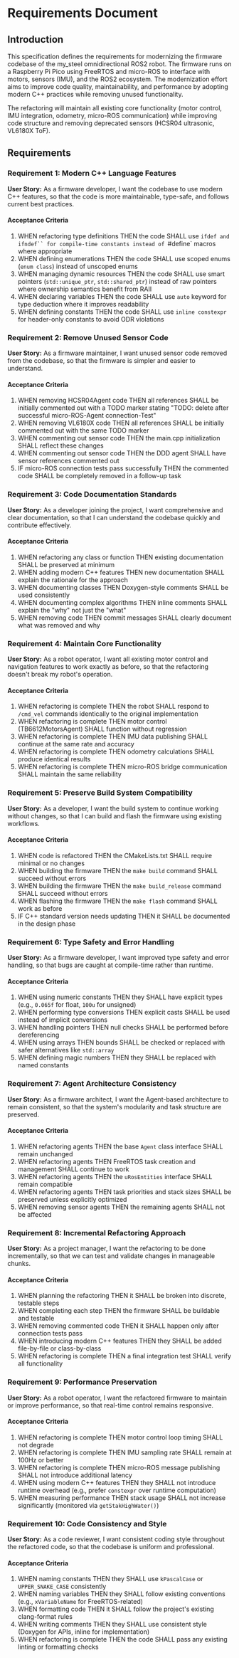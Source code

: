 # Requirements Document

## Introduction

This specification defines the requirements for modernizing the firmware codebase of the my_steel omnidirectional ROS2 robot. The firmware runs on a Raspberry Pi Pico using FreeRTOS and micro-ROS to interface with motors, sensors (IMU), and the ROS2 ecosystem. The modernization effort aims to improve code quality, maintainability, and performance by adopting modern C++ practices while removing unused functionality.

The refactoring will maintain all existing core functionality (motor control, IMU integration, odometry, micro-ROS communication) while improving code structure and removing deprecated sensors (HCSR04 ultrasonic, VL6180X ToF).

## Requirements

### Requirement 1: Modern C++ Language Features

**User Story:** As a firmware developer, I want the codebase to use modern C++ features, so that the code is more maintainable, type-safe, and follows current best practices.

#### Acceptance Criteria

1. WHEN refactoring type definitions THEN the code SHALL use `ifdef and ifndef`` for compile-time constants instead of `#define` macros where appropriate
2. WHEN defining enumerations THEN the code SHALL use scoped enums (`enum class`) instead of unscoped enums
3. WHEN managing dynamic resources THEN the code SHALL use smart pointers (`std::unique_ptr`, `std::shared_ptr`) instead of raw pointers where ownership semantics benefit from RAII
4. WHEN declaring variables THEN the code SHALL use `auto` keyword for type deduction where it improves readability
5. WHEN defining constants THEN the code SHALL use `inline constexpr` for header-only constants to avoid ODR violations

### Requirement 2: Remove Unused Sensor Code

**User Story:** As a firmware maintainer, I want unused sensor code removed from the codebase, so that the firmware is simpler and easier to understand.

#### Acceptance Criteria

1. WHEN removing HCSR04Agent code THEN all references SHALL be initially commented out with a TODO marker stating "TODO: delete after successful micro-ROS-Agent connection-Test"
2. WHEN removing VL6180X code THEN all references SHALL be initially commented out with the same TODO marker
3. WHEN commenting out sensor code THEN the main.cpp initialization SHALL reflect these changes
4. WHEN commenting out sensor code THEN the DDD agent SHALL have sensor references commented out
5. IF micro-ROS connection tests pass successfully THEN the commented code SHALL be completely removed in a follow-up task

### Requirement 3: Code Documentation Standards

**User Story:** As a developer joining the project, I want comprehensive and clear documentation, so that I can understand the codebase quickly and contribute effectively.

#### Acceptance Criteria

1. WHEN refactoring any class or function THEN existing documentation SHALL be preserved at minimum
2. WHEN adding modern C++ features THEN new documentation SHALL explain the rationale for the approach
3. WHEN documenting classes THEN Doxygen-style comments SHALL be used consistently
4. WHEN documenting complex algorithms THEN inline comments SHALL explain the "why" not just the "what"
5. WHEN removing code THEN commit messages SHALL clearly document what was removed and why

### Requirement 4: Maintain Core Functionality

**User Story:** As a robot operator, I want all existing motor control and navigation features to work exactly as before, so that the refactoring doesn't break my robot's operation.

#### Acceptance Criteria

1. WHEN refactoring is complete THEN the robot SHALL respond to `/cmd_vel` commands identically to the original implementation
2. WHEN refactoring is complete THEN motor control (TB6612MotorsAgent) SHALL function without regression
3. WHEN refactoring is complete THEN IMU data publishing SHALL continue at the same rate and accuracy
4. WHEN refactoring is complete THEN odometry calculations SHALL produce identical results
5. WHEN refactoring is complete THEN micro-ROS bridge communication SHALL maintain the same reliability

### Requirement 5: Preserve Build System Compatibility

**User Story:** As a developer, I want the build system to continue working without changes, so that I can build and flash the firmware using existing workflows.

#### Acceptance Criteria

1. WHEN code is refactored THEN the CMakeLists.txt SHALL require minimal or no changes
2. WHEN building the firmware THEN the `make build` command SHALL succeed without errors
3. WHEN building the firmware THEN the `make build_release` command SHALL succeed without errors
4. WHEN flashing the firmware THEN the `make flash` command SHALL work as before
5. IF C++ standard version needs updating THEN it SHALL be documented in the design phase

### Requirement 6: Type Safety and Error Handling

**User Story:** As a firmware developer, I want improved type safety and error handling, so that bugs are caught at compile-time rather than runtime.

#### Acceptance Criteria

1. WHEN using numeric constants THEN they SHALL have explicit types (e.g., `0.065f` for float, `100u` for unsigned)
2. WHEN performing type conversions THEN explicit casts SHALL be used instead of implicit conversions
3. WHEN handling pointers THEN null checks SHALL be performed before dereferencing
4. WHEN using arrays THEN bounds SHALL be checked or replaced with safer alternatives like `std::array`
5. WHEN defining magic numbers THEN they SHALL be replaced with named constants

### Requirement 7: Agent Architecture Consistency

**User Story:** As a firmware architect, I want the Agent-based architecture to remain consistent, so that the system's modularity and task structure are preserved.

#### Acceptance Criteria

1. WHEN refactoring agents THEN the base `Agent` class interface SHALL remain unchanged
2. WHEN refactoring agents THEN FreeRTOS task creation and management SHALL continue to work
3. WHEN refactoring agents THEN the `uRosEntities` interface SHALL remain compatible
4. WHEN refactoring agents THEN task priorities and stack sizes SHALL be preserved unless explicitly optimized
5. WHEN removing sensor agents THEN the remaining agents SHALL not be affected

### Requirement 8: Incremental Refactoring Approach

**User Story:** As a project manager, I want the refactoring to be done incrementally, so that we can test and validate changes in manageable chunks.

#### Acceptance Criteria

1. WHEN planning the refactoring THEN it SHALL be broken into discrete, testable steps
2. WHEN completing each step THEN the firmware SHALL be buildable and testable
3. WHEN removing commented code THEN it SHALL happen only after connection tests pass
4. WHEN introducing modern C++ features THEN they SHALL be added file-by-file or class-by-class
5. WHEN refactoring is complete THEN a final integration test SHALL verify all functionality

### Requirement 9: Performance Preservation

**User Story:** As a robot operator, I want the refactored firmware to maintain or improve performance, so that real-time control remains responsive.

#### Acceptance Criteria

1. WHEN refactoring is complete THEN motor control loop timing SHALL not degrade
2. WHEN refactoring is complete THEN IMU sampling rate SHALL remain at 100Hz or better
3. WHEN refactoring is complete THEN micro-ROS message publishing SHALL not introduce additional latency
4. WHEN using modern C++ features THEN they SHALL not introduce runtime overhead (e.g., prefer `constexpr` over runtime computation)
5. WHEN measuring performance THEN stack usage SHALL not increase significantly (monitored via `getStakHighWater()`)

### Requirement 10: Code Consistency and Style

**User Story:** As a code reviewer, I want consistent coding style throughout the refactored code, so that the codebase is uniform and professional.

#### Acceptance Criteria

1. WHEN naming constants THEN they SHALL use `kPascalCase` or `UPPER_SNAKE_CASE` consistently
2. WHEN naming variables THEN they SHALL follow existing conventions (e.g., `xVariableName` for FreeRTOS-related)
3. WHEN formatting code THEN it SHALL follow the project's existing clang-format rules
4. WHEN writing comments THEN they SHALL use consistent style (Doxygen for APIs, inline for implementation)
5. WHEN refactoring is complete THEN the code SHALL pass any existing linting or formatting checks
